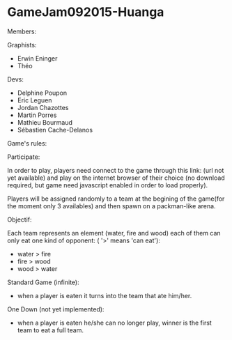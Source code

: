 # GameJam092015-Huanga


Members:

Graphists:
- Erwin Eninger
- Théo 

Devs:
- Delphine Poupon
- Eric Leguen
- Jordan Chazottes
- Martin Porres
- Mathieu Bourmaud
- Sébastien Cache-Delanos


Game's rules:

Participate:

In order to play, players need connect to the game through this link: (url not yet available) 
and play on the internet browser of their choice (no download required, but game need javascript enabled in order to load properly).

Players will be assigned randomly to a team at the begining of the game(for the moment only 3 availables) and then spawn on a packman-like arena.

Objectif:

Each team represents an element (water, fire and wood) each of them can only eat one kind of opponent:
( '>' means 'can eat'):
- water > fire
- fire > wood
- wood > water

Standard Game (infinite):
- when a player is eaten it turns into the team that ate him/her.

One Down (not yet implemented):
- when a player is eaten he/she can no longer play, winner is the first team to eat a full team.

